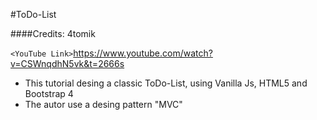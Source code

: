 #ToDo-List

####Credits: 4tomik

`<YouTube Link>`https://www.youtube.com/watch?v=CSWnqdhN5vk&t=2666s

- This tutorial desing a classic ToDo-List, using Vanilla Js, HTML5 and Bootstrap 4
- The autor use a desing pattern "MVC"
